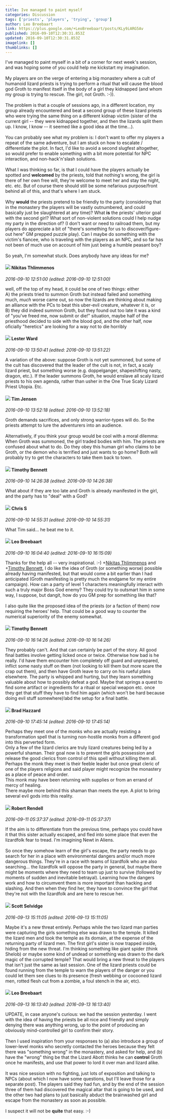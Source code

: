 ```yaml
---
title: Ive managed to paint myself
categories: Discussion
tags: ['priests', 'players', 'trying', 'group']
author: Leo Breebaart
link: https://plus.google.com/+LeoBreebaart/posts/KLy9iARG5Av
published: 2016-09-10T12:30:31.853Z
updated: 2016-09-10T12:30:31.853Z
imagelink: []
thumblinks: []
---
```


I&#39;ve managed to paint myself in a bit of a corner for next week&#39;s session, and was hoping some of you could help me kickstart my imagination.<br /><br />My players are on the verge of entering a big monastery where a cult of humanoid lizard priests is trying to perform a ritual that will cause the blood god Groth to manifest itself in the body of a girl they kidnapped (and whom my group is trying to rescue. The girl, not Groth. :-)).<br /><br />The problem is that a couple of sessions ago, in a different location, my group already encountered and beat a second group of these lizard priests who were trying the same thing on a different kidnap victim (sister of the current girl -- they were kidnapped together, and then the lizards split them up. I know, I know -- it seemed like a good idea at the time...). <br /><br />You can probably see what my problem is: I don&#39;t want to offer my players a repeat of the same adventure, but I am stuck on how to escalate / differentiate the plot. In fact, I&#39;d like to avoid a second slugfest altogether, so would prefer to enable something with a bit more potential for NPC interaction, and non-hack&#39;n&#39;slash solutions.<br /><br />What I was thinking so far, is that I could have the players actually be spotted and <b>welcomed</b> by the priests, told that nothing&#39;s wrong, the girl is there of her own free will, they&#39;re welcome to meet her and stay the night, etc. etc. But of course there should still be some nefarious purpose/front behind all of this, and that&#39;s where I am stuck. <br /><br />Why <b>would</b> the priests pretend to be friendly to the party (considering that in the monastery the players will be vastly outnumbered, and could basically just be slaughtered at any time)? What <b>is</b> the priests&#39; ulterior goal with the second girl? What sort of non-violent solutions could I help nudge my party in the direction of? (I don&#39;t want or need to railroad them, but my players do appreciate a bit of &quot;there&#39;s something for us to discover/figure-out here&quot; GM prepped puzzle play). Can I maybe do something with the victim&#39;s fiancee, who is traveling with the players as an NPC, and so far has not been of much use on account of him just being a humble peasant boy?<br /><br />So yeah, I&#39;m somewhat stuck. Does anybody have any ideas for me? 
<div id='comment z123zr14itvrdhpnh23qi1wgrzvjwbyyr04'>
  <h4><img src='{{site.baseurl}}//images/avatars/103447617849846007337_photo.jpg'> Nikitas Thlimmenos</h4>
      <p><cite>2016-09-10 12:51:00 (edited: 2016-09-10 12:51:00)</cite></p>
        <p>well, off the top of my head, it could be one of two things: either <br />A) the priests tried to summon Groth but instead failed and something much, <i>much</i> worse came out, so now the lizards are thinking about making an alliance with the PCs to beat this uber-evil creature, whatever it is, or <br />B) they did indeed summon Groth, but they found out too late it was a kind of &quot;you&#39;ve freed me, now submit or die!&quot; situation, maybe half of the priesthood decided to side with the blood god, and the other half, now oficially &quot;heretics&quot; are looking for a way not to die horribly</p>
</div>
        

<div id='comment z123zr14itvrdhpnh23qi1wgrzvjwbyyr04'>
  <h4><img src='{{site.baseurl}}//images/avatars/108131264929529993281_photo.jpg'> Lester Ward</h4>
      <p><cite>2016-09-10 13:50:41 (edited: 2016-09-10 13:51:22)</cite></p>
        <p>A variation of the above: suppose Groth is not yet summoned, but some of the cult has discovered that the leader of the cult is not, in fact, a scaly lizard priest, but something worse (e.g. doppelganger, shapeshifting nasty, dragon, etc.). If the leader summons Groth, he would enslave all scaly lizard priests to his own agenda, rather than usher in the One True Scaly Lizard Priest Utopia. Etc.</p>
</div>
        

<div id='comment z123zr14itvrdhpnh23qi1wgrzvjwbyyr04'>
  <h4><img src='{{site.baseurl}}//images/avatars/101509976321886871332_photo.jpg'> Tim Jensen</h4>
      <p><cite>2016-09-10 13:52:18 (edited: 2016-09-10 13:52:18)</cite></p>
        <p>Groth demands sacrifices, and only strong warrior-types will do. So the priests attempt to lure the adventurers into an audience.<br /><br />Alternatively, if you think your group would be cool with a moral dilemma: When Groth was summoned, the girl traded bodies with him. The priests are confused about what to do. Do they obey this human girl who claims to be Groth, or the demon who is terrified and just wants to go home? Both will probably try to get the characters to take them back to town.</p>
</div>
        

<div id='comment z123zr14itvrdhpnh23qi1wgrzvjwbyyr04'>
  <h4><img src='{{site.baseurl}}//images/avatars/102067885872739197531_photo.jpg'> Timothy Bennett</h4>
      <p><cite>2016-09-10 14:26:38 (edited: 2016-09-10 14:26:38)</cite></p>
        <p>What about if they are too late and Groth is already manifested in the girl, and the party has to &quot;deal&quot; with a God?</p>
</div>
        

<div id='comment z123zr14itvrdhpnh23qi1wgrzvjwbyyr04'>
  <h4><img src='{{site.baseurl}}//images/avatars/101789477929813700533_photo.jpg'> Chris S</h4>
      <p><cite>2016-09-10 14:55:31 (edited: 2016-09-10 14:55:31)</cite></p>
        <p>What Tim said... he beat me to it.</p>
</div>
        

<div id='comment z123zr14itvrdhpnh23qi1wgrzvjwbyyr04'>
  <h4><img src='{{site.baseurl}}//images/avatars/109404502894293305934_photo.jpg'> Leo Breebaart</h4>
      <p><cite>2016-09-10 16:04:40 (edited: 2016-09-10 16:15:09)</cite></p>
        <p>Thanks for the help all -- very inspirational. :-)  <span class="proflinkWrapper"><span class="proflinkPrefix">+</span><a class="proflink" href="https://plus.google.com/103447617849846007337" oid="103447617849846007337">Nikitas Thlimmenos</a></span> and <span class="proflinkWrapper"><span class="proflinkPrefix">+</span><a class="proflink" href="https://plus.google.com/102067885872739197531" oid="102067885872739197531">Timothy Bennett</a></span>, I do like the idea of Groth (or something worse) possible already having manifested, but that would come a bit earlier than I had anticipated (Groth manifesting is pretty much the endgame for my entire campaign). How can a party of level 1 characters meaningfully interact with such a truly major Boss God enemy? They could try to outsmart him in some way, I suppose, but dangit, how do you GM prep for something like that?<br /><br />I also quite like the proposed idea of the priests (or a faction of them) now requiring the heroes&#39; help. That could be a good way to counter the numerical superiority of the enemy somewhat.</p>
</div>
        

<div id='comment z123zr14itvrdhpnh23qi1wgrzvjwbyyr04'>
  <h4><img src='{{site.baseurl}}//images/avatars/102067885872739197531_photo.jpg'> Timothy Bennett</h4>
      <p><cite>2016-09-10 16:14:26 (edited: 2016-09-10 16:14:26)</cite></p>
        <p>They probably can&#39;t. And that can certainly be part of the story. All good final battles involve getting licked once or twice. Otherwise how bad is he really. I&#39;d have them encounter him completely off guard and unprepared, inflict some nasty stuff on them (not looking to kill them but more scare the crap out them), and then have Groth leave to carry on his rueful plans elsewhere. The party is whipped and hurting, but they learn something valuable about how to possibly defeat a god. Maybe that springs a quest to find some artifact or ingredients for a ritual or special weapon etc. once they get that stuff they have to find him again (which won&#39;t be hard because doing evil stuff somewhere)!abd the setup for a final battle.  <br /></p>
</div>
        

<div id='comment z123zr14itvrdhpnh23qi1wgrzvjwbyyr04'>
  <h4><img src='{{site.baseurl}}//images/avatars/114515995958350159570_photo.jpg'> Brad Hazzard</h4>
      <p><cite>2016-09-10 17:45:14 (edited: 2016-09-10 17:45:14)</cite></p>
        <p>Perhaps they meet one of the monks who are actually resisting a transformation spell that is turning non-hostile monks from a different god into this perverted form. <br />Only a few of the lizard clerics are truly lizard creatures being led by a powerful shaman. Their goal now is to prevent the girls possession and release the good clerics from control of this spell without killing them all.<br />Perhaps the monk they meet is their feeble leader but once great cleric of one of the players religions and said player might recognize the monastery as a place of peace and order.<br />This monk may have been returning with supplies or from an errand of mercy of healing.<br />There maybe more behind this shaman than meets the eye. A plot to bring several evil gods into this reality.</p>
</div>
        

<div id='comment z123zr14itvrdhpnh23qi1wgrzvjwbyyr04'>
  <h4><img src='{{site.baseurl}}//images/avatars/109791996665503926061_photo.jpg'> Robert Rendell</h4>
      <p><cite>2016-09-11 05:37:37 (edited: 2016-09-11 05:37:37)</cite></p>
        <p>If the aim is to differentiate from the previous time, perhaps you could have it that this sister actually escaped, and fled into some place that even the lizardfolk fear to tread.  I&#39;m imagining Newt in Aliens.<br /><br />So once they somehow learn of the girl&#39;s escape, the party needs to go search for her in a place with environmental dangers and/or much more dangerous things.  They&#39;re in a race with teams of lizardfolk who are also searching... the lizardfolk will oppose the party in general, but maybe there might be moments where they need to team up just to survive (followed by moments of sudden and inevitable betrayal).  Learning how the dangers work and how to circumvent them is more important than hacking and slashing.  And then when they find her, they have to convince the girl that they&#39;re not with the lizardfolk and are here to rescue her.</p>
</div>
        

<div id='comment z123zr14itvrdhpnh23qi1wgrzvjwbyyr04'>
  <h4><img src='{{site.baseurl}}//images/avatars/102860402526090415450_photo.jpg'> Scott Selvidge</h4>
      <p><cite>2016-09-13 15:11:05 (edited: 2016-09-13 15:11:05)</cite></p>
        <p>Maybe it&#39;s a new threat entirely. Perhaps while the two lizard man parties were capturing the girls something else was drawn to the temple. It killed the lizard men and took the temple as its domain, at the expense of the returning party of lizard men. The first girl&#39;s sister is now trapped inside, hiding from the new threat. I&#39;m thinking something like giant spider (think Shelob) or maybe some kind of undead or something was drawn to the dark magic of the corrupted temple? That would bring a new threat to the players that isn&#39;t just the same as last session. One of the lizard priests could be found running from the temple to warn the players of the danger or you could let them see clues to its presence (fresh webbing or cocooned lizard men, rotted flesh cut from a zombie, a foul stench in the air, etc).</p>
</div>
        

<div id='comment z123zr14itvrdhpnh23qi1wgrzvjwbyyr04'>
  <h4><img src='{{site.baseurl}}//images/avatars/109404502894293305934_photo.jpg'> Leo Breebaart</h4>
      <p><cite>2016-09-13 16:13:40 (edited: 2016-09-13 16:13:40)</cite></p>
        <p>UPDATE, in case anyone&#39;s curious: we had the session yesterday. I went with the idea of having the priests be all nice and friendly  and simply denying there was anything wrong, up to the point of producing an obviously mind-controlled girl to confirm their story. <br /><br />Then I used inspiration from your responses to (a) also introduce a group of lower-level monks who secretly contacted the heroes because they felt there was &quot;something wrong&quot; in the monastery, and asked for help, and (b) have the &quot;wrong&quot; thing be that the Lizard Abott thinks he can <b>control</b> Groth once he manifests, and use that power to lord it over man and lizard alike.<br /><br />It was nice session with no fighting, just lots of exposition and talking to NPCs (about which I now have some questions, but I&#39;ll leave those for a separate post). The players said they had fun, and by the end of the session three of them had discovered the magical altar that is going to be used, and the other two had plans to just basically abduct the brainwashed girl and escape from the monastery as soon as possible.<br /><br />I suspect it will not be <b>quite</b> that easy. :-)<br /></p>
</div>
        